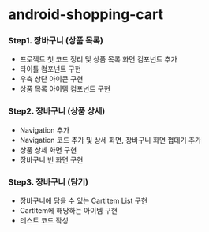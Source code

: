 # android-shopping-cart
### Step1. 장바구니 (상품 목록)
- 프로젝트 첫 코드 정리 및 상품 목록 화면 컴포넌트 추가
- 타이틀 컴포넌트 구현
- 우측 상단 아이콘 구현
- 상품 목록 아이템 컴포넌트 구현

### Step2. 장바구니 (상품 상세)
- Navigation 추가
- Navigation 코드 추가 및 상세 화면, 장바구니 화면 껍데기 추가
- 상품 상세 화면 구현
- 장바구니 빈 화면 구현

### Step3. 장바구니 (담기)
- 장바구니에 담을 수 있는 CartItem List 구현
- CartItem에 해당하는 아이템 구현
- 테스트 코드 작성